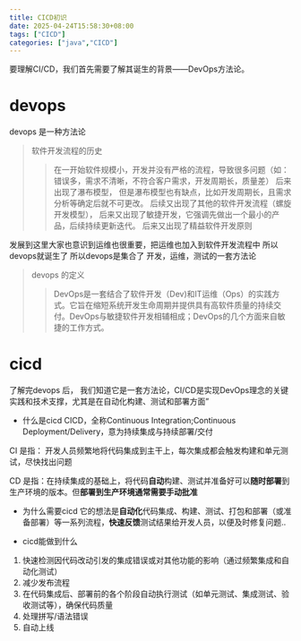 ```yaml
---
title: CICD初识
date: 2025-04-24T15:58:30+08:00   
tags: ["CICD"]
categories: ["java","CICD"]
---
```


要理解CI/CD，我们首先需要了解其诞生的背景——DevOps方法论。

# devops
devops 是一种方法论
>软件开发流程的历史
>>在一开始软件规模小，开发并没有严格的流程，导致很多问题（如：错误多，需求不清晰，不符合客户需求，开发周期长，质量差）
>>后来出现了瀑布模型， 但是瀑布模型也有缺点，比如开发周期长，且需求分析等确定后就不可更改。
>>后续又出现了其他的软件开发流程（螺旋开发模型）， 后来又出现了敏捷开发，它强调先做出一个最小的产品，后续持续更新迭代。 
>>后来又出现了精益软件开发原则

发展到这里大家也意识到运维也很重要，把运维也加入到软件开发流程中 所以devops就诞生了
所以devops是集合了 开发，运维，测试的一套方法论

>devops 的定义
>>DevOps是一套结合了软件开发（Dev)和IT运维（Ops）的实践方式。它旨在缩短系统开发生命周期并提供具有高软件质量的持续交付。DevOps与敏捷软件开发相辅相成；DevOps的几个方面来自敏捷的工作方式。

# cicd

了解完devops 后， 我们知道它是一套方法论，CI/CD是实现DevOps理念的关键实践和技术支撑，尤其是在自动化构建、测试和部署方面”

- 什么是cicd
CICD，全称Continuous Integration;Continuous Deployment/Delivery，意为持续集成与持续部署/交付

CI 是指： 开发人员频繁地将代码集成到主干上，每次集成都会触发构建和单元测试，尽快找出问题

CD 是指：在持续集成的基础上，将代码**自动**构建、测试并准备好可以**随时部署**到生产环境的版本。但**部署到生产环境通常需要手动批准**

- 为什么需要cicd
它的想法是**自动化**代码集成、构建、测试、打包和部署（或准备部署）等一系列流程，**快速反馈**测试结果给开发人员，以便及时修复问题..

- cicd能做到什么
1. 快速检测因代码改动引发的集成错误或对其他功能的影响（通过频繁集成和自动化测试）
2. 减少发布流程
3. 在代码集成后、部署前的各个阶段自动执行测试（如单元测试、集成测试、验收测试等），确保代码质量
4. 处理拼写/语法错误
5. 自动上线







